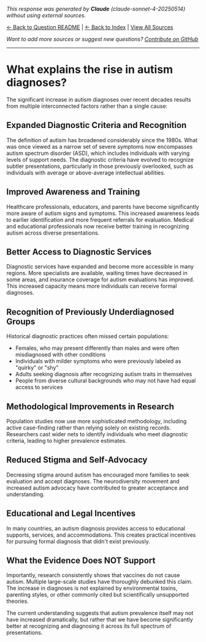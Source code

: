 <!-- 
Generated by: claude
Model: claude-sonnet-4-20250514
Prompt type: default
Generated at: 2025-06-23T16:05:33.394659
-->

*This response was generated by **Claude** (claude-sonnet-4-20250514) without using external sources.*

[← Back to Question README](README.md) | [← Back to Index](../README.md) | [View All Sources](../allsources.md)

*Want to add more sources or suggest new questions? [Contribute on GitHub](https://github.com/justinwest/SuggestedSources)*

---

# What explains the rise in autism diagnoses?

The significant increase in autism diagnoses over recent decades results from multiple interconnected factors rather than a single cause:

## Expanded Diagnostic Criteria and Recognition

The definition of autism has broadened considerably since the 1980s. What was once viewed as a narrow set of severe symptoms now encompasses autism spectrum disorder (ASD), which includes individuals with varying levels of support needs. The diagnostic criteria have evolved to recognize subtler presentations, particularly in those previously overlooked, such as individuals with average or above-average intellectual abilities.

## Improved Awareness and Training

Healthcare professionals, educators, and parents have become significantly more aware of autism signs and symptoms. This increased awareness leads to earlier identification and more frequent referrals for evaluation. Medical and educational professionals now receive better training in recognizing autism across diverse presentations.

## Better Access to Diagnostic Services

Diagnostic services have expanded and become more accessible in many regions. More specialists are available, waiting times have decreased in some areas, and insurance coverage for autism evaluations has improved. This increased capacity means more individuals can receive formal diagnoses.

## Recognition of Previously Underdiagnosed Groups

Historical diagnostic practices often missed certain populations:
- Females, who may present differently than males and were often misdiagnosed with other conditions
- Individuals with milder symptoms who were previously labeled as "quirky" or "shy"
- Adults seeking diagnosis after recognizing autism traits in themselves
- People from diverse cultural backgrounds who may not have had equal access to services

## Methodological Improvements in Research

Population studies now use more sophisticated methodology, including active case-finding rather than relying solely on existing records. Researchers cast wider nets to identify individuals who meet diagnostic criteria, leading to higher prevalence estimates.

## Reduced Stigma and Self-Advocacy

Decreasing stigma around autism has encouraged more families to seek evaluation and accept diagnoses. The neurodiversity movement and increased autism advocacy have contributed to greater acceptance and understanding.

## Educational and Legal Incentives

In many countries, an autism diagnosis provides access to educational supports, services, and accommodations. This creates practical incentives for pursuing formal diagnosis that didn't exist previously.

## What the Evidence Does NOT Support

Importantly, research consistently shows that vaccines do not cause autism. Multiple large-scale studies have thoroughly debunked this claim. The increase in diagnoses is not explained by environmental toxins, parenting styles, or other commonly cited but scientifically unsupported theories.

The current understanding suggests that autism prevalence itself may not have increased dramatically, but rather that we have become significantly better at recognizing and diagnosing it across its full spectrum of presentations.